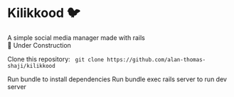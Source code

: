 # Kilikkood :bird:
A simple social media manager made with rails   
:construction: Under Construction


Clone this repository:
``` git clone https://github.com/alan-thomas-shaji/kilikkood```

Run bundle to install dependencies
Run bundle exec rails server to run dev server
